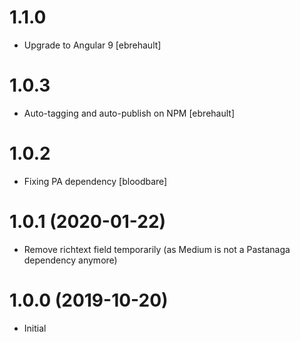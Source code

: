 # 1.1.0

- Upgrade to Angular 9 [ebrehault]

# 1.0.3

- Auto-tagging and auto-publish on NPM [ebrehault]

# 1.0.2

- Fixing PA dependency [bloodbare]

# 1.0.1 (2020-01-22)

- Remove richtext field temporarily (as Medium is not a Pastanaga dependency anymore)

# 1.0.0 (2019-10-20)

- Initial
